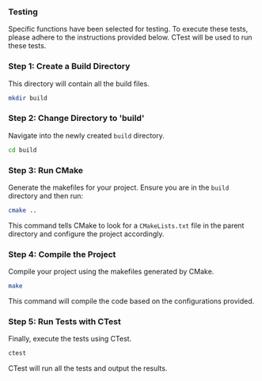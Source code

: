### Testing
Specific functions have been selected for testing. To execute these tests, please adhere to the instructions provided below. CTest will be used to run these tests.

### Step 1: Create a Build Directory

This directory will contain all the build files.

```bash
mkdir build
```

### Step 2: Change Directory to 'build'

Navigate into the newly created `build` directory.

```bash
cd build
```

### Step 3: Run CMake

Generate the makefiles for your project. Ensure you are in the `build` directory and then run:

```bash
cmake ..
```

This command tells CMake to look for a `CMakeLists.txt` file in the parent directory and configure the project accordingly.

### Step 4: Compile the Project

Compile your project using the makefiles generated by CMake.

```bash
make
```

This command will compile the code based on the configurations provided.

### Step 5: Run Tests with CTest

Finally, execute the tests using CTest.

```bash
ctest
```

CTest will run all the tests and output the results.
